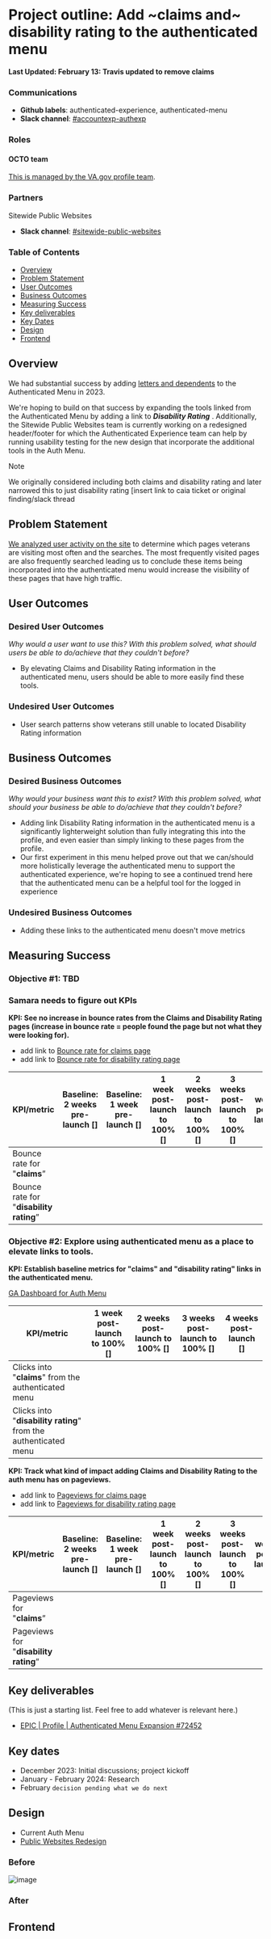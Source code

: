 # Project outline: Add ~claims and~ disability rating to the authenticated menu

**Last Updated: February 13: Travis updated to remove claims**

### Communications

- **Github labels**: authenticated-experience, authenticated-menu
- **Slack channel**: [#accountexp-authexp](https://dsva.slack.com/channels/accountexp-authexp)

### Roles

#### OCTO team

[This is managed by the VA.gov profile team](https://github.com/department-of-veterans-affairs/va.gov-team/blob/master/products/identity-personalization/profile/README.md#roles).

### Partners 
Sitewide Public Websites
- **Slack channel**: [#sitewide-public-websites](https://dsva.slack.com/channels/sitewide-public-websites)
  
### Table of Contents

- [Overview](#overview)
- [Problem Statement](#problem-statement)
- [User Outcomes](#user-outcomes)
- [Business Outcomes](#business-outcomes)
- [Measuring Success](#measuring-success)
- [Key deliverables](#key-deliverables)
- [Key Dates](#key-dates)
- [Design](#design)
- [Frontend](#frontend)


## Overview

We had substantial success by adding [letters and dependents](https://github.com/department-of-veterans-affairs/va.gov-team/blob/master/products/identity-personalization/authenticated-menu/add-dependents-letter/README.md) to the Authenticated Menu in 2023. 

We're hoping to build on that success by expanding the tools linked from the Authenticated Menu by adding a link to **_Disability Rating_** . Additionally, the Sitewide Public Websites team is currently working on a redesigned header/footer for which the Authenticated Experience team can help by running usability testing for the new design that incorporate the additional tools in the Auth Menu. 

> [!NOTE]  
> We originally considered including both claims and disability rating and later narrowed this to just disability rating [insert link to caia ticket or original finding/slack thread


## Problem Statement

[We analyzed user activity on the site](https://github.com/department-of-veterans-affairs/va.gov-team/issues/71332) to determine which pages veterans are visiting most often and the searches. The most frequently visited pages are also frequently searched leading us to conclude these items being incorporated into the authenticated menu would increase the visibility of these pages that have high traffic.   

## User Outcomes

### Desired User Outcomes

*Why would a user want to use this? With this problem solved, what should users be able to do/achieve that they couldn't before?*

- By elevating Claims and Disability Rating information in the authenticated menu, users should be able to more easily find these tools.

### Undesired User Outcomes

- User search patterns show veterans still unable to located Disability Rating information

## Business Outcomes

### Desired Business Outcomes

*Why would your business want this to exist? With this problem solved, what should your business be able to do/achieve that they couldn't before?*

- Adding link Disability Rating information in the authenticated menu is a significantly lighterweight solution than fully integrating this into the profile, and even easier than simply linking to these pages from the profile.
- Our first experiment in this menu helped prove out that we can/should more holistically leverage the authenticated menu to support the authenticated experience, we're hoping to see a continued trend here that the authenticated menu can be a helpful tool for the logged in experience 

### Undesired Business Outcomes

- Adding these links to the authenticated menu doesn't move metrics

## Measuring Success

### Objective #1: TBD

### Samara needs to figure out KPIs

**KPI: See no increase in bounce rates from the Claims and Disability Rating pages (increase in bounce rate = people found the page but not what they were looking for).**

- add link to [Bounce rate for claims page]()
- add link to [Bounce rate for disability rating page]()

|KPI/metric|Baseline: 2 weeks pre-launch []|Baseline: 1 week pre-launch []|1 week post-launch to 100% []|2 weeks post-launch to 100% []| 3 weeks post-launch to 100% []|4 weeks post-launch []|
|----------|-------------|---------------|-------------------|-------------------|-------------------|-------------------|
|Bounce rate for "**claims**” |||||||
|Bounce rate for "**disability rating**”|||||||

### Objective #2: Explore using authenticated menu as a place to elevate links to tools.

**KPI: Establish baseline metrics for "claims" and "disability rating" links in the authenticated menu.**

[GA Dashboard for Auth Menu](https://analytics.google.com/analytics/web/#/dashboard/jTwco5hFRBmuXcjZN9YSPA/a50123418w177519031p176188361/_u.date00=20230901&_u.date01=20231004)

|KPI/metric|1 week post-launch to 100% []|2 weeks post-launch to 100% []| 3 weeks post-launch to 100% []|4 weeks post-launch []|
|----------|-------------|---------------|-------------------|-------------------|
|Clicks into "**claims**" from the authenticated menu |||||
|Clicks into "**disability rating**" from the authenticated menu|||||

**KPI: Track what kind of impact adding Claims and Disability Rating to the auth menu has on pageviews.**

- add link to [Pageviews for claims page]()
- add link to [Pageviews for disability rating page]()

|KPI/metric|Baseline: 2 weeks pre-launch []|Baseline: 1 week pre-launch []|1 week post-launch to 100% []|2 weeks post-launch to 100% []| 3 weeks post-launch to 100% []|4 weeks post-launch []|
|----------|-------------|---------------|-------------------|-------------------|-------------------|-------------------|
|Pageviews for "**claims**” |||||||
|Pageviews for "**disability rating**”|||||||

## Key deliverables

(This is just a starting list. Feel free to add whatever is relevant here.)

- [EPIC | Profile | Authenticated Menu Expansion #72452](https://github.com/department-of-veterans-affairs/va.gov-team/issues/72452)



## Key dates

- December 2023: Initial discussions; project kickoff
- January - February 2024: Research
- February `decision pending what we do next`


## Design

- Current Auth Menu
- [Public Websites Redesign](https://www.sketch.com/s/4558672b-741f-4d59-84f0-796020d3ef57/p/35AABFD6-32D4-4484-A092-69366F2D69EA/canvas)
   
### Before
![image](https://github.com/department-of-veterans-affairs/va.gov-team/assets/129431463/b3c9247e-2707-49a8-a3c2-73a3fcaa52ba)

### After


## Frontend

